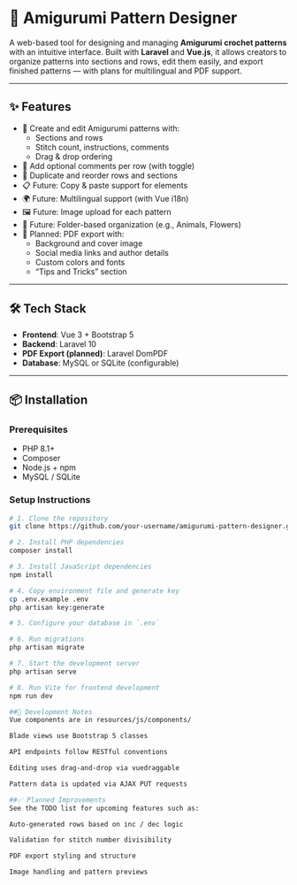# 🧵 Amigurumi Pattern Designer

A web-based tool for designing and managing **Amigurumi crochet patterns** with an intuitive interface. Built with **Laravel** and **Vue.js**, it allows creators to organize patterns into sections and rows, edit them easily, and export finished patterns — with plans for multilingual and PDF support.

---

## ✨ Features

- 🧩 Create and edit Amigurumi patterns with:
  - Sections and rows
  - Stitch count, instructions, comments
  - Drag & drop ordering
- 📌 Add optional comments per row (with toggle)
- 🔁 Duplicate and reorder rows and sections
- 📋 Future: Copy & paste support for elements
- 🌍 Future: Multilingual support (with Vue i18n)
- 🖼️ Future: Image upload for each pattern
- 📁 Future: Folder-based organization (e.g., Animals, Flowers)
- 📄 Planned: PDF export with:
  - Background and cover image
  - Social media links and author details
  - Custom colors and fonts
  - “Tips and Tricks” section

---

## 🛠 Tech Stack

- **Frontend**: Vue 3 + Bootstrap 5
- **Backend**: Laravel 10
- **PDF Export (planned)**: Laravel DomPDF
- **Database**: MySQL or SQLite (configurable)

---

## 📦 Installation

### Prerequisites

- PHP 8.1+
- Composer
- Node.js + npm
- MySQL / SQLite

### Setup Instructions

```bash
# 1. Clone the repository
git clone https://github.com/your-username/amigurumi-pattern-designer.git

# 2. Install PHP dependencies
composer install

# 3. Install JavaScript dependencies
npm install

# 4. Copy environment file and generate key
cp .env.example .env
php artisan key:generate

# 5. Configure your database in `.env`

# 6. Run migrations
php artisan migrate

# 7. Start the development server
php artisan serve

# 8. Run Vite for frontend development
npm run dev

##🧪 Development Notes
Vue components are in resources/js/components/

Blade views use Bootstrap 5 classes

API endpoints follow RESTful conventions

Editing uses drag-and-drop via vuedraggable

Pattern data is updated via AJAX PUT requests

##✅ Planned Improvements
See the TODO list for upcoming features such as:

Auto-generated rows based on inc / dec logic

Validation for stitch number divisibility

PDF export styling and structure

Image handling and pattern previews